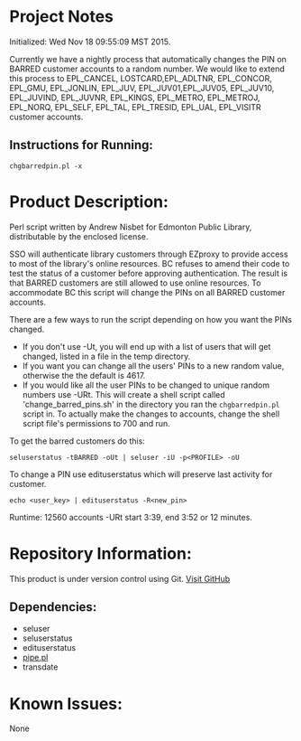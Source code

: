 # Project Notes

Initialized: Wed Nov 18 09:55:09 MST 2015.

Currently we have a nightly process that automatically changes the PIN on BARRED customer accounts to a random number. We would like to extend this process to EPL_CANCEL, LOSTCARD,EPL_ADLTNR, EPL_CONCOR, EPL_GMU, EPL_JONLIN, EPL_JUV, EPL_JUV01,EPL_JUV05, EPL_JUV10, EPL_JUVIND, EPL_JUVNR, EPL_KINGS, EPL_METRO, EPL_METROJ, EPL_NORQ, EPL_SELF, EPL_TAL, EPL_TRESID, EPL_UAL, EPL_VISITR customer accounts.

## Instructions for Running:
```
chgbarredpin.pl -x
```

# Product Description:

Perl script written by Andrew Nisbet for Edmonton Public Library, distributable by the enclosed license.

SSO will authenticate library customers through EZproxy to provide access to most of the library's online resources. BC refuses to amend their code to test the status of a customer before approving authentication. The result is that BARRED customers are still allowed to use online resources. To accommodate BC  this script will change the PINs on all BARRED customer accounts.

There are a few ways to run the script depending on how you want the PINs changed. 
* If you don't use -Ut, you will end up with a list of users that will get changed, listed in a file in the temp directory.
* If you want you can change all the users' PINs to a new random value, otherwise the the default is 4617.
* If you would like all the user PINs to be changed to unique random numbers use -URt. This will create a shell script called 'change_barred_pins.sh' in the directory you ran the <code>chgbarredpin.pl</code> script in. To actually make the changes to accounts, change the shell script file's permissions to 700 and run.

To get the barred customers do this:
```
seluserstatus -tBARRED -oUt | seluser -iU -p<PROFILE> -oU
```
To change a PIN use edituserstatus which will preserve last activity for customer.
```
echo <user_key> | edituserstatus -R<new_pin>
```

Runtime:
12560 accounts -URt start 3:39, end 3:52 or 12 minutes.

# Repository Information:

This product is under version control using Git.
[Visit GitHub](https://github.com/Edmonton-Public-Library)

## Dependencies:

* seluser
* seluserstatus
* edituserstatus
* [pipe.pl](https://github.com/anisbet/pipe)
* transdate


# Known Issues:

None
